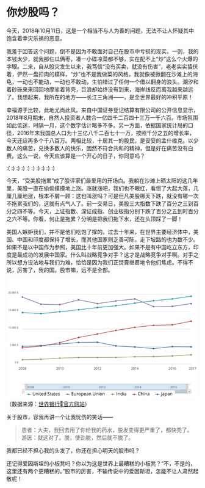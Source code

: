 # 你炒股吗？

今天，2018年10月11日，这是一个相当不与人为善的问题，无法不让人怀疑其中饱含着幸灾乐祸的恶意。

我羞于回答这个问题，倒不是因为不敢面对自己在股市中亏损的现实。一则，我的本钱太少，就我那仨瓜俩枣，凑一小碟凉菜都不够，实在配不上“炒”这么个火爆的字眼。二来，自从股灾发生以来，我笃信“没有买卖，就没有伤害”，老老实实蛰伏着，俨然一盘扣肉的模样，“炒”也不是我做菜的风格。我就像被掀翻在沙滩上的海龟，一动也不能动，一动也不敢动，生怕错过了任何一个借以翻身的浪头。潮汐和着砂砾来来回回地摩挲着背壳，巨浪却始终没有到来，海岸线反而离我越来越远了。我想起来，我所在的地方——长江三角洲——，是全世界最好的冲积平原！

幸福源于比较，此地尤尚此风。来自中国证券登记结算有限公司的公开信息显示，2018年8月期末，自然人投资者人数合一亿四千二百四十三万一千六百。市场氛围如此低迷，时隔一月，这个数字估计略多不多。另一方面，依据国家统计局的口径，2016年末我国总人口为十三亿八千二百七十一万，按照千分之五的增长率，今天还应再多个千八百万。两相比较，十居其一的股民，是妥妥的孟什维克。以少数人的痛苦，兑换多数人的快乐，固然不符合共和的精神，但是好在痛苦没有白费。这么一说，今天应该算是一个开心的日子，你同意吗？

:( :) :) :) :) :) :) :) :) :)

今天，“受美股拖累”成了股评家们最爱用的开场白。我躺在沙滩上晒太阳的这几年里，美股一直在偷偷摸摸地上涨。涨就涨吧，我们也不眼红，看惯了大起大落，几厘几厘地涨，根本不屑一顾：这也叫涨吗？可是但凡美股哪天下跌，就没有哪一次不拖累我们的，这就有点气人了。前一交易日，美股三大指数下跌了百分之三到百分之四不等。今天，上证指数、深证成指、创业板指分别下跌了百分之五到时百分之六不等。你看，何止是拖累？分明是把我们拖下水，还在头顶踩了一脚！

美国人嫉妒我们，并不是他们吃饱了撑的。过去十年来，在世界主要经济体中，美国、中国和印度都保持了增长，而其他国家则乏善可陈，走下坡路的也为数不少。如果不是以中国作为参照，美国比十年前更加强大。如果不是有中国屹立东方，印度是最成功的发展中国家。什么叫战略竞争对手？这才是战略竞争对手啊。对手之所以想方设法地与我们为难，恰恰是因为我们正焚膏继晷地令他们焦虑。不得不说，厉害了，我的国。股市嘛，远不是全部。

![GDP](photos/gdp-2008-2017.png)  
（数据来源：[世界银行官方网站](http://databank.worldbank.org)）

关于股市，容我再讲一个让我忧伤的笑话——
> 患者：大夫，我回去用了你给我的药水，脱发变得更严重了，都快秃了。  
> 游医：就这对了。脱，使劲脱，然后就不脱了。

我都已经不担心我的头发了，你还在担心明天的股市吗？

还记得爱因斯坦的小板凳吗？你以为这是世界上最糟糕的小板凳？“不，不是的，这里还有两个更糟糕的。”股市的厉害，不输传说中的爱因斯坦，怎能不让人肃然起敬呢！